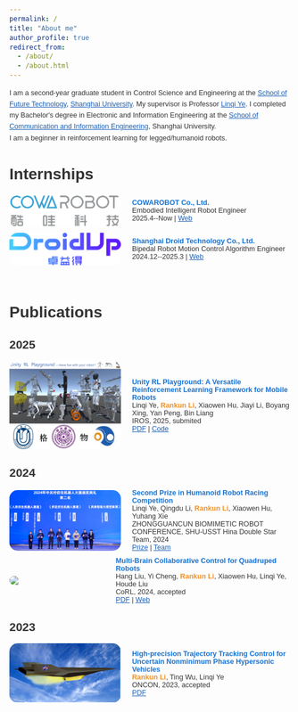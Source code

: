 ```yaml
---
permalink: /
title: "About me"
author_profile: true
redirect_from: 
  - /about/
  - /about.html
---
```

<link href='https://fonts.googleapis.com/css?family=Titillium+Web:400,600,400italic,600italic,300,300italic' rel='stylesheet' type='text/css'>
<div style="display: flex; align-items: center; flex-direction: column; height: 100%;">
  <p style="line-height: 1.6; margin: 0; font-family: 'Titillium Web', sans-serif; font-size: 0.9em;">I am a second-year graduate student in Control Science and Engineering at the <a href="https://ai.shu.edu.cn/">School of Future Technology</a>, <a href="https://www.shu.edu.cn/">Shanghai University</a>. My supervisor is Professor <a href="https://linqi-ye.github.io/">Linqi Ye</a>. I completed my Bachelor's degree in Electronic and Information Engineering at the <a href="https://scie.shu.edu.cn/">School of Communication and Information Engineering</a>, Shanghai University.<br>I am a beginner in reinforcement learning for legged/humanoid robots.</p>
</div>


<style>
  body {
    color: #333333; /* 主要文字颜色加深 */
  }
  a {
    color: #1a5fb4; /* 链接颜色加深 */
  }
  strong {
    color: #1a3e72; /* 加粗文字颜色加深 */
  }
  strong strong {
    color: #d9480f; /* 特殊强调的文字颜色加深 */
  }
  h1, h2, h3, h4, h5, h6 {
    font-family: 'Titillium Web', sans-serif;
    font-weight: 600;
  }
</style>

<div style="margin-top: 30px;"></div>

# Internships
<div style="display: flex; align-items: center;margin-top: 10px;">
    <img src="../images/cowarobot.png" width="200" style="float: left; margin-right: 20px; border-radius: 15px;">
    <div style="font-family: 'Titillium Web', sans-serif; font-size: 0.9em; display: block;">
      <strong style="font-size: 1em; color: #1772d0;">COWAROBOT Co., Ltd.</strong>
      <br>Embodied Intelligent Robot Engineer
      <br>2025.4--Now | <a href="https://www.cowarobot.com/" target="_blank">Web</a>
    </div>
</div>
<div style="margin-top: 10px;"></div>
<div style="display: flex; align-items: center;margin-top: 10px;">
    <img src="../images/droid.png" width="200" style="float: left; margin-right: 20px; border-radius: 15px;">
    <div style="font-family: 'Titillium Web', sans-serif; font-size: 0.9em; display: block;">
      <strong style="font-size: 1em; color: #1772d0;">Shanghai Droid Technology Co., Ltd.</strong>
      <br>Bipedal Robot Motion Control Algorithm Engineer
      <br>2024.12--2025.3 | <a href="https://droidup.com/" target="_blank">Web</a>
    </div>
</div>
<div style="height: 30px;"></div>

# Publications
## 2025
<div style="display: flex; align-items: center;margin-top: 10px;">
    <img src="../images/gewu.png" width="200" style="float: left; margin-right: 20px; border-radius: 15px;">
    <div style="font-family: 'Titillium Web', sans-serif; font-size: 0.9em; display: block;">
      <strong style="font-size: 1em; color: #1772d0;">Unity RL Playground: A Versatile Reinforcement Learning Framework for Mobile Robots</strong>
      <br>Linqi Ye, <strong style="font-weight: 600; color: #f09228;">Rankun Li</strong>, Xiaowen Hu, Jiayi Li, Boyang Xing, Yan Peng, Bin Liang
      <br>IROS, 2025, submited
      <br><a href="/files/iros25.pdf" target="_blank">PDF</a> | <a href="https://github.com/loongOpen/Unity-RL-Playground" target="_blank">Code</a>
    </div>
</div>

## 2024
<div style="display: flex; align-items: center;margin-top: 10px;">
    <img src="../images/zhongguancun2.png" width="200" style="float: left; margin-right: 20px; border-radius: 15px;">
    <div style="font-family: 'Titillium Web', sans-serif; font-size: 0.9em; display: block;">
      <strong style="font-size: 1em; color: #1772d0;">Second Prize in Humanoid Robot Racing Competition</strong>
      <br>Linqi Ye, Qingdu Li, <strong style="font-weight: 600; color: #f09228;">Rankun Li</strong>, Xiaowen Hu, Yuhang Xie
      <br>ZHONGGUANCUN BIOMIMETIC ROBOT CONFERENCE, SHU-USST Hina Double Star Team, 2024 
      <br><a href="/images/prize.png" target="_blank">Prize</a> | <a href="/images/team.png" target="_blank">Team</a>
    </div>
</div>

<div style="display: flex; align-items: center;margin-top: 10px;">
    <img src="../images/2024corl.png" width="200" style="float: left; margin-right: 20px; border-radius: 15px;">
    <div style="font-family: 'Titillium Web', sans-serif; font-size: 0.9em; display: block;">
      <strong style="font-size: 1em; color: #1772d0;">Multi-Brain Collaborative Control for Quadruped Robots</strong>
      <br>Hang Liu, Yi Cheng, <strong style="font-weight: 600; color: #f09228;">Rankun Li</strong>, Xiaowen Hu, Linqi Ye, Houde Liu
      <br>CoRL, 2024, accepted
      <br><a href="/files/CoRL24.pdf" target="_blank">PDF</a> | <a href="https://quad-mbc.github.io/" target="_blank">Web</a>
    </div>
</div>

## 2023
<div style="display: flex; align-items: center;">
    <img src="../images/oncon.png" width="200" style="float: left; margin-right: 20px; border-radius: 15px;">
    <div style="font-family: 'Titillium Web', sans-serif; font-size: 0.9em; display: block;">
      <strong style="font-size: 1em; color: #1772d0;">High-precision Trajectory Tracking Control for Uncertain Nonminimum Phase Hypersonic Vehicles</strong>
      <br><strong style="font-weight: 600; color: #f09228;">Rankun Li</strong>, Ting Wu, Linqi Ye
      <br>ONCON, 2023, accepted
      <br><a href="/files/ONCON.pdf" target="_blank">PDF</a> 
    </div>
</div>

